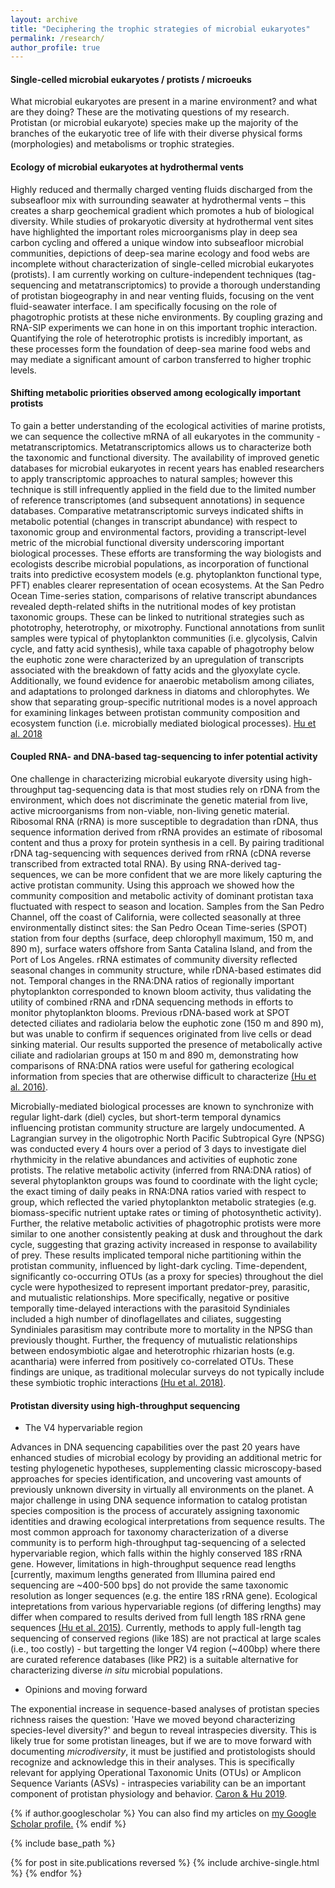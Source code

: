 ```yaml
---
layout: archive
title: "Deciphering the trophic strategies of microbial eukaryotes"
permalink: /research/
author_profile: true
---
```


#### **Single-celled microbial eukaryotes / protists / microeuks**
What microbial eukaryotes are present in a marine environment? and what are they doing? These are the motivating questions of my research. Protistan (or microbial eukaryote) species make up the majority of the branches of the eukaryotic tree of life with their diverse physical forms (morphologies) and metabolisms or trophic strategies. 

#### **Ecology of microbial eukaryotes at hydrothermal vents**
Highly reduced and thermally charged venting fluids discharged from the subseafloor mix with surrounding seawater at hydrothermal vents – this creates a sharp geochemical gradient which promotes a hub of biological diversity. While studies of prokaryotic diversity at hydrothermal vent sites have highlighted the important roles microorganisms play in deep sea carbon cycling and offered a unique window into subseafloor microbial communities, depictions of deep-sea marine ecology and food webs are incomplete without characterization of single-celled microbial eukaryotes (protists). I am currently working on culture-independent techniques (tag-sequencing and metatranscriptomics) to provide a thorough understanding of protistan biogeography in and near venting fluids, focusing on the vent fluid-seawater interface. 
  I am specifically focusing on the role of phagotrophic protists at these niche environments. By coupling grazing and RNA-SIP experiments we can hone in on this important trophic interaction. 
Quantifying the role of heterotrophic protists is incredibly important, as these processes form the foundation of deep-sea marine food webs and may mediate a significant amount of carbon transferred to higher trophic levels.

#### **Shifting metabolic priorities observed among ecologically important protists**

To gain a better understanding of the ecological activities of marine protists, we can sequence the collective mRNA of all eukaryotes in the community - metatranscriptomics. Metatranscriptomics allows us to characterize both the taxonomic and functional diversity. The availability of improved genetic databases for microbial eukaryotes in recent years has enabled researchers to apply transcriptomic approaches to natural samples; however this technique is still infrequently applied in the field due to the limited number of reference transcriptomes (and subsequent annotations) in sequence databases. Comparative metatranscriptomic surveys indicated shifts in metabolic potential (changes in transcript abundance) with respect to taxonomic group and environmental factors, providing a transcript-level metric of the microbial functional diversity underscoring important biological processes. These efforts are transforming the way biologists and ecologists describe microbial populations, as incorporation of functional traits into predictive ecosystem models (e.g. phytoplankton functional type, PFT) enables clearer representation of ocean ecosystems. At the San Pedro Ocean Time-series station, comparisons of relative transcript abundances revealed depth-related shifts in the nutritional modes of key protistan taxonomic groups. These can be linked to nutritional strategies such as phototrophy, heterotrophy, or mixotrophy. Functional annotations from sunlit samples were typical of phytoplankton communities (i.e. glycolysis, Calvin cycle, and fatty acid synthesis), while taxa capable of phagotrophy below the euphotic zone were characterized by an upregulation of transcripts associated with the breakdown of fatty acids and the glyoxylate cycle. Additionally, we found evidence for anaerobic metabolism among ciliates, and adaptations to prolonged darkness in diatoms and chlorophytes. We show that separating group-specific nutritional modes is a novel approach for examining linkages between protistan community composition and ecosystem function (i.e. microbially mediated biological processes).
[Hu et al. 2018](https://onlinelibrary.wiley.com/doi/abs/10.1111/1462-2920.14259)

#### **Coupled RNA- and DNA-based tag-sequencing to infer potential activity**

One challenge in characterizing microbial eukaryote diversity using high-throughput tag-sequencing data is that most studies rely on rDNA from the environment, which does not discriminate the genetic material from live, active microorganisms from non-viable, non-living genetic material. Ribosomal RNA (rRNA) is more susceptible to degradation than rDNA, thus sequence information derived from rRNA provides an estimate of ribosomal content and thus a proxy for protein synthesis in a cell. By pairing traditional rDNA tag-sequencing with sequences derived from rRNA (cDNA reverse transcribed from extracted total RNA). By using RNA-derived tag-sequences, we can be more confident that we are more likely capturing the active protistan community. Using this approach we showed how the community composition and metabolic activity of dominant protistan taxa fluctuated with respect to season and location. Samples from the San Pedro Channel, off the coast of California, were collected seasonally at three environmentally distinct sites: the San Pedro Ocean Time-series (SPOT) station from four depths (surface, deep chlorophyll maximum, 150 m, and 890 m), surface waters offshore from Santa Catalina Island, and from the Port of Los Angeles. rRNA estimates of community diversity reflected seasonal changes in community structure, while rDNA-based estimates did not. Temporal changes in the RNA:DNA ratios of regionally important phytoplankton corresponded to known bloom activity, thus validating the utility of combined rRNA and rDNA sequencing methods in efforts to monitor phytoplankton blooms. Previous rDNA-based work at SPOT detected ciliates and radiolaria below the euphotic zone (150 m and 890 m), but was unable to confirm if sequences originated from live cells or dead sinking material. Our results supported the presence of metabolically active ciliate and radiolarian groups at 150 m and 890 m, demonstrating how comparisons of RNA:DNA ratios were useful for gathering ecological information from species that are otherwise difficult to characterize [(Hu et al. 2016)](https://academic.oup.com/femsec/article/92/4/fiw050/2197988).   

Microbially-mediated biological processes are known to synchronize with regular light-dark (diel) cycles, but short-term temporal dynamics influencing protistan community structure are largely undocumented. A Lagrangian survey in the oligotrophic North Pacific Subtropical Gyre (NPSG) was conducted every 4 hours over a period of 3 days to investigate diel rhythmicity in the relative abundances and activities of euphotic zone protists. The relative metabolic activity (inferred from RNA:DNA ratios) of several phytoplankton groups was found to coordinate with the light cycle; the exact timing of daily peaks in RNA:DNA ratios varied with respect to group, which reflected the varied phytoplankton metabolic strategies (e.g. biomass-specific nutrient uptake rates or timing of photosynthetic activity). Further, the relative metabolic activities of phagotrophic protists were more similar to one another consistently peaking at dusk and throughout the dark cycle, suggesting that grazing activity increased in response to availability of prey. These results implicated temporal niche partitioning within the protistan community, influenced by light-dark cycling. Time-dependent, significantly co-occurring OTUs (as a proxy for species) throughout the diel cycle were hypothesized to represent important predator-prey, parasitic, and mutualistic relationships. More specifically, negative or positive temporally time-delayed interactions with the parasitoid Syndiniales included a high number of dinoflagellates and ciliates, suggesting Syndiniales parasitism may contribute more to mortality in the NPSG than previously thought. Further, the frequency of mutualistic relationships between endosymbiotic algae and heterotrophic rhizarian hosts (e.g. acantharia) were inferred from positively co-correlated OTUs. These findings are unique, as traditional molecular surveys do not typically include these symbiotic trophic interactions [(Hu et al. 2018)](https://www.frontiersin.org/articles/10.3389/fmars.2018.00351/abstract).

#### **Protistan diversity using high-throughput sequencing**

* The V4 hypervariable region

Advances in DNA sequencing capabilities over the past 20 years have enhanced studies of microbial ecology by providing an additional metric for testing phylogenetic hypotheses, supplementing classic microscopy-based approaches for species identification, and uncovering vast amounts of previously unknown diversity in virtually all environments on the planet. A major challenge in using DNA sequence information to catalog protistan species composition is the process of accurately assigning taxonomic identities and drawing ecological interpretations from sequence results. The most common approach for taxonomy characterization of a diverse community is to perform high-throughput tag-sequencing of a selected hypervariable region, which falls within the highly conserved 18S rRNA gene. However, limitations in high-throughput sequence read lengths [currently, maximum lengths generated from Illumina paired end sequencing are ~400-500 bps] do not provide the same taxonomic resolution as longer sequences (e.g. the entire 18S rRNA gene). Ecological intepretations from various hypervariable regions (of differing lengths) may differ when compared to results derived from full length 18S rRNA gene sequences [(Hu et al. 2015)](https://onlinelibrary.wiley.com/doi/abs/10.1111/jeu.12217). Currently, methods to apply full-length tag sequencing of conserved regions (like 18S) are not practical at large scales (i.e., too costly) - but targetting the longer V4 region (~400bp) where there are curated reference databases (like PR2) is a suitable alternative for characterizing diverse _in situ_ microbial populations.

* Opinions and moving forward

The exponential increase in sequence-based analyses of protistan species richness raises the question: 'Have we moved beyond characterizing species-level diversity?' and begun to reveal intraspecies diversity. This is likely true for some protistan lineages, but if we are to move forward with documenting _microdiversity_, it must be justified and protistologists should recognize and acknowledge this in their analyses. This is specifically relevant for applying Operational Taxonomic Units (OTUs) or Amplicon Sequence Variants (ASVs) - intraspecies variability can be an important component of protistan physiology and behavior. [Caron & Hu 2019](https://www.sciencedirect.com/science/article/abs/pii/S0966842X18302324).


{% if author.googlescholar %}
  You can also find my articles on <u><a href="{{author.googlescholar}}">my Google Scholar profile</a>.</u>
{% endif %}

{% include base_path %}

{% for post in site.publications reversed %}
  {% include archive-single.html %}
{% endfor %}

